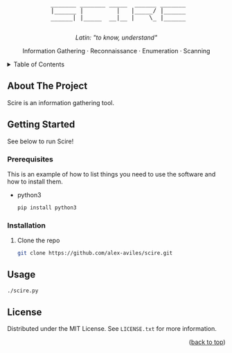 <a id="readme-top"></a>
<pre align="center">
 _______ _______ _____  ______ _______
 |______ |         |   |_____/ |______
 ______| |_____  __|__ |    \_ |______
                                      
</pre>
<p align="center"><em>Latin: "to know, understand"</em></p>
<p align="center">Information Gathering · Reconnaissance · Enumeration · Scanning</p>

<!-- TABLE OF CONTENTS -->
<details>
  <summary>Table of Contents</summary>
  <ol>
    <li>
      <a href="#about-the-project">About The Project</a>
      <ul>
      </ul>
    </li>
    <li>
      <a href="#getting-started">Getting Started</a>
      <ul>
        <li><a href="#prerequisites">Prerequisites</a></li>
        <li><a href="#installation">Installation</a></li>
      </ul>
    </li>
    <li><a href="#usage">Usage</a></li>
    <li><a href="#license">License</a></li>
  </ol>
</details>

<!-- ABOUT THE PROJECT -->
## About The Project

Scire is an information gathering tool.

<!-- GETTING STARTED -->
## Getting Started

See below to run Scire!

### Prerequisites

This is an example of how to list things you need to use the software and how to install them.
* python3
  ```sh
  pip install python3
  ```

### Installation

1. Clone the repo
   ```sh
   git clone https://github.com/alex-aviles/scire.git
   ```

<!-- USAGE -->
## Usage

```sh
./scire.py
```

<!-- LICENSE -->
## License

Distributed under the MIT License. See `LICENSE.txt` for more information.



<p align="right">(<a href="#readme-top">back to top</a>)</p>

